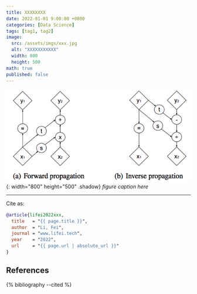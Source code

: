 ```yaml
---
title: XXXXXXXX
date: 2022-01-01 9:00:00 +0800
categories: [Data Science]
tags: [tag1, tag2]
image:
  src: /assets/imgs/xxx.jpg
  alt: "XXXXXXXXXXX"
  width: 800
  height: 500
math: true
published: false
---
```


![description here](/assets/imgs/affine-coupling.png){: width="800" height="500" .shadow}
_figure caption here_


<hr>
Cite as:

```bibtex
@article{lifei2022xxx,
  title   = "{{ page.title }}",
  author  = "Li, Fei",
  journal = "www.lifei.tech",
  year    = "2022",
  url     = "{{ page.url | absolute_url }}"
}
```

## References

{% bibliography --cited %}